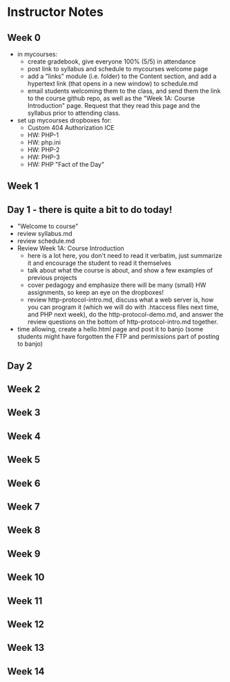 # Instructor Notes

## Week 0
- in mycourses:
    - create gradebook, give everyone 100% (5/5) in attendance
    - post link to syllabus and schedule to mycourses welcome page
    - add a "links" module (i.e. folder) to the Content section, and add a hypertext link (that opens in a new window) to schedule.md
    - email students welcoming them to the class, and send them the link to the course github repo, as well as the "Week 1A: Course Introduction" page. Request that they read this page and the syllabus prior to attending class.
- set up mycourses dropboxes for:
  - Custom 404 Authorization ICE
  - HW: PHP-1
  - HW: php.ini
  - HW: PHP-2
  - HW: PHP-3
  - HW: PHP "Fact of the Day"

## Week 1
## Day 1 - there is quite a bit to do today!
- "Welcome to course"
- review syllabus.md
- review schedule.md
- Review Week 1A: Course Introduction
    - here is a lot here, you don't need to read it verbatim, just summarize it and encourage the student to read it themselves
    - talk about what the course is about, and show a few examples of previous projects 
    - cover pedagogy and emphasize there will be many (small) HW assignments, so keep an eye on the dropboxes!
    - review http-protocol-intro.md, discuss what a web server is, how you can program it (which we will do with .htaccess files next time, and PHP next week), do the http-protocol-demo.md, and answer the review questions on the bottom of http-protocol-intro.md together.
- time allowing, create a hello.html page and post it to banjo (some students might have forgotten the FTP and permissions part of posting to banjo)

## Day 2 

## Week 2

## Week 3

## Week 4

## Week 5

## Week 6

## Week 7

## Week 8

## Week 9

## Week 10

## Week 11

## Week 12

## Week 13

## Week 14
